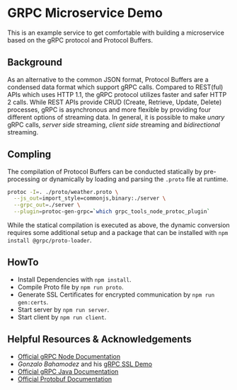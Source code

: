 # GRPC Microservice Demo

This is an example service to get comfortable with building a microservice based on the gRPC protocol and Protocol Buffers.

## Background

As an alternative to the common JSON format, Protocol Buffers are a condensed data format which support gRPC calls. Compared to REST(ful) APIs which uses HTTP 1.1, the gRPC protocol utilizes faster and safer HTTP 2 calls. While REST APIs provide CRUD (Create, Retrieve, Update, Delete) processes, gRPC is asynchronous and more flexible by providing four different options of streaming data. In general, it is possible to make *unary* gRPC calls, *server side* streaming, *client side* streaming and *bidirectional* streaming.

## Compling

The compilation of Protocol Buffers can be conducted statically by pre-processing or dynamically by loading and parsing the `.proto` file at runtime.

```bash
protoc -I=. ./proto/weather.proto \
  --js_out=import_style=commonjs,binary:./server \
  --grpc_out=./server \
  --plugin=protoc-gen-grpc=`which grpc_tools_node_protoc_plugin`
```

While the statical compilation is executed as above, the dynamic conversion requires some additional setup and a package that can be installed with `npm install @grpc/proto-loader`.

## HowTo

- Install Dependencies with `npm install`.
- Compile Proto file by `npm run proto`.
- Generate SSL Certificates for encrypted communication by `npm run gen:certs`.
- Start server by `npm run server`.
- Start client by `npm run client`.

## Helpful Resources & Acknowledgements

- [Official gRPC Node Documentation](https://grpc.io/docs/tutorials/basic/node/)
- *Gonzalo Bahamodez* and his [gRPC SSL Demo](https://github.com/gbahamondezc/node-grpc-ssl)
- [Official gRPC Java Documentation](https://grpc.io/docs/tutorials/basic/java/)
- [Official Protobuf Documentation](https://developers.google.com/protocol-buffers)